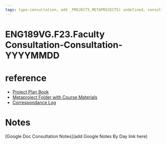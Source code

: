 ```yaml
---
tags: type-consultation, add _PROJECTS_METAPROJECTS) undefined, consultation
---
```

# ENG189VG.F23.Faculty Consultation-Consultation-YYYYMMDD

# reference
* [Project Plan Book](https://hackmd.io/mp9mNPH2RnCw3ACr8ldU0A)
* [Metaproject Folder with Course Materials](https://drive.google.com/drive/folders/170uFPy61js8vXq_G3MqiMTdalCtOzk60)
* [Correspondance Log](https://docs.google.com/document/d/1vfxoyPobVdrsnMLfVMmYFxO7bCxRB_p574mMG313TrA/edit)

# Notes
[Google Doc Consultation Notes](add Google Notes By Day link here)